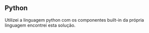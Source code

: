 ## Python

Utilizei a linguagem python com os componentes built-in da própria linguagem encontrei esta solução.

